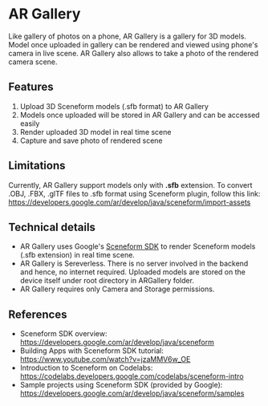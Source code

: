 # AR Gallery
Like gallery of photos on a phone, AR Gallery is a gallery for 3D models. Model once uploaded in gallery can be rendered and viewed using phone's camera in live scene. AR Gallery also allows to take a photo of the rendered camera scene.

## Features
1. Upload 3D Sceneform models (.sfb format) to AR Gallery
2. Models once uploaded will be stored in AR Gallery and can be accessed easily
3. Render uploaded 3D model in real time scene
4. Capture and save photo of rendered scene

## Limitations
Currently, AR Gallery support models only with **.sfb** extension. 
To convert .OBJ, .FBX, .glTF files to .sfb format using Sceneform plugin, follow this link: https://developers.google.com/ar/develop/java/sceneform/import-assets

## Technical details
* AR Gallery uses Google's [Sceneform SDK](https://developers.google.com/ar/develop/java/sceneform) to render Sceneform models (.sfb extension) in real time scene.
* AR Gallery is Sereverless. There is no server involved in the backend and hence, no internet required. Uploaded models are stored on the device itself under root directory in ARGallery folder.
* AR Gallery requires only Camera and Storage permissions.

## References
* Sceneform SDK overview: https://developers.google.com/ar/develop/java/sceneform
* Building Apps with Sceneform SDK tutorial: https://www.youtube.com/watch?v=jzaMMV6w_OE
* Introduction to Sceneform on Codelabs: https://codelabs.developers.google.com/codelabs/sceneform-intro
* Sample projects using Sceneform SDK (provided by Google): https://developers.google.com/ar/develop/java/sceneform/samples
